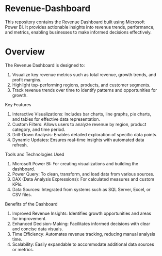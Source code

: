 # Revenue-Dashboard
This repository contains the Revenue Dashboard built using Microsoft Power BI. It provides actionable insights into revenue trends, performance, and metrics, enabling businesses to make informed decisions effectively.

# Overview
The Revenue Dashboard is designed to:
1. Visualize key revenue metrics such as total revenue, growth trends, and profit margins.
2. Highlight top-performing regions, products, and customer segments.
3. Track revenue trends over time to identify patterns and opportunities for growth.

Key Features
1. Interactive Visualizations: Includes bar charts, line graphs, pie charts, and tables for effective data representation.
2. Custom Filters: Allows users to analyze revenue by region, product category, and time period.
3. Drill-Down Analysis: Enables detailed exploration of specific data points.
4. Dynamic Updates: Ensures real-time insights with automated data refresh.

Tools and Technologies Used
1. Microsoft Power BI: For creating visualizations and building the dashboard.
2. Power Query: To clean, transform, and load data from various sources.
3. DAX (Data Analysis Expressions): For calculated measures and custom KPIs.
4. Data Sources: Integrated from systems such as SQL Server, Excel, or CSV files.

Benefits of the Dashboard
1. Improved Revenue Insights: Identifies growth opportunities and areas for improvement.
2. Enhanced Decision-Making: Facilitates informed decisions with clear and concise data visuals.
3. Time Efficiency: Automates revenue tracking, reducing manual analysis time.
4. Scalability: Easily expandable to accommodate additional data sources or metrics.
